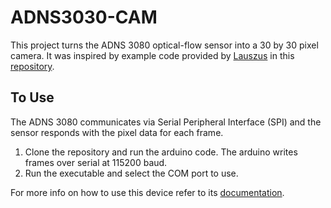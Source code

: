 # ADNS3030-CAM
This project turns the ADNS 3080 optical-flow sensor into a 30 by 30 pixel camera. It was inspired by example code provided by [Lauszus](https://github.com/Lauszus) in this [repository](https://github.com/Lauszus/ADNS3080).

## To Use

The ADNS 3080 communicates via Serial Peripheral Interface (SPI) and the sensor responds with the pixel data for each frame.

 1. Clone the repository and run the arduino code. The arduino writes frames over serial at 115200 baud.
 2. Run the executable and select the COM port to use.

For more info on how to use this device refer to its [documentation](https://github.com/Flamz23/ADNS3080-CAM/blob/main/docs/adns_3080.pdf).